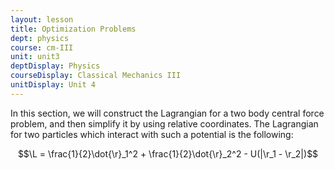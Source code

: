 ```yaml
---
layout: lesson
title: Optimization Problems
dept: physics
course: cm-III
unit: unit3
deptDisplay: Physics
courseDisplay: Classical Mechanics III
unitDisplay: Unit 4
---
```


In this section, we will construct the Lagrangian for a two body central force problem, and then simplify it by using relative coordinates. The Lagrangian for two particles which interact with such a potential is the following:

$$\L = \frac{1}{2}\dot{\r}_1^2 + \frac{1}{2}\dot{\r}_2^2 - U(|\r_1 - \r_2|)$$
